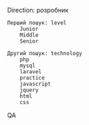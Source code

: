 Direction:
розробник

    Перший пошук: level
        Junior
        Middle
        Senior

    Другий пошук: technology
        php
        mysql
        laravel
        practice
        javascript
        jquery
        html
        css

QA
